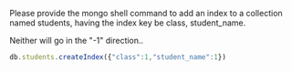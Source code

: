 Please provide the mongo shell command to add an index to a collection named students, having the index key be class, student_name.

Neither will go in the "-1" direction..

```js
db.students.createIndex({"class":1,"student_name":1})
